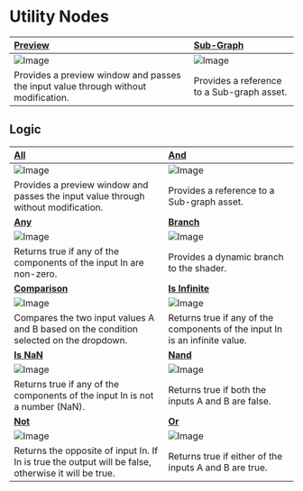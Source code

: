 # Utility Nodes

| [Preview](Preview-Node.md) | [Sub-Graph](Sub-Graph-Node.md) |
|:-------------|:------|
| ![Image](images/PreviewNodeThumb.png) | ![Image](images/SubGraphNodeThumb.png) |
| Provides a preview window and passes the input value through without modification. | Provides a reference to a Sub-graph asset. |

## Logic

| [All](All-Node.md) | [And](And-Node.md) |
|:-------------|:------|
| ![Image](images/AllNodeThumb.png) | ![Image](images/AndNodeThumb.png) |
| Provides a preview window and passes the input value through without modification. | Provides a reference to a Sub-graph asset. |
|[**Any**](Any-Node.md)|[**Branch**](Branch-Node.md)|
|![Image](images/AnyNodeThumb.png)|![Image](images/BranchNodeThumb.png)|
|Returns true if any of the components of the input In are non-zero.|Provides a dynamic branch to the shader.|
|[**Comparison**](Comparison-Node.md)|[**Is Infinite**](Is-Infinite-Node.md)|
|![Image](images/ComparisonNodeThumb.png)|![Image](images/IsInfiniteNodeThumb.png)|
|Compares the two input values A and B based on the condition selected on the dropdown.|Returns true if any of the components of the input In is an infinite value.|
|[**Is NaN**](Is-Nan-Node.md)|[**Nand**](Nand-Node.md)|
|![Image](images/IsNanNodeThumb.png)|![Image](images/NandNodeThumb.png)|
|Returns true if any of the components of the input In is not a number (NaN).|Returns true if both the inputs A and B are false.|
|[**Not**](Not-Node.md)|[**Or**](Or-Node.md)|
|![Image](images/NotNodeThumb.png)|![Image](images/OrNodeThumb.png)|
|Returns the opposite of input In. If In is true the output will be false, otherwise it will be true.|Returns true if either of the inputs A and B are true.|